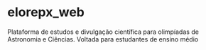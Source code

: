 # elorepx_web
Plataforma de estudos e divulgação científica para olimpíadas de Astronomia e Ciências. Voltada para estudantes de ensino médio
